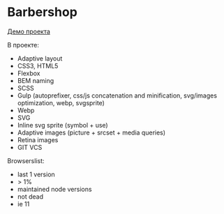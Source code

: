 # Barbershop

[Демо проекта](https://denyshutsal.github.io/barbershop-adaptive-github-pages/)

В проекте:

- Adaptive layout
- CSS3, HTML5
- Flexbox
- BEM naming
- SCSS
- Gulp (autoprefixer, css/js concatenation and minification, svg/images optimization, webp, svgsprite)
- Webp
- SVG
- Inline svg sprite (symbol + use)
- Adaptive images (picture + srcset + media queries)
- Retina images
- GIT VCS

Browserslist:
- last 1 version
- \> 1%
- maintained node versions
- not dead
- ie 11
